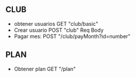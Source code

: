 <h2>CLUB</h2>
<ul>
<li>obtener usuarios GET "club/basic"</li>
<li>Crear usuario POST "club" Req Body</li>
<li>Pagar mes:  POST "/club/payMonth?id=number"</li>
</ul>
<h2>PLAN</h2>
<ul>
<li>
<p>Obtener plan GET "/plan"</p>
</li>
</ul>
